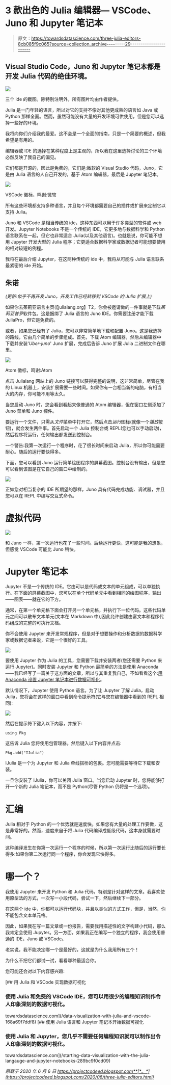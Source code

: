 # 3 款出色的 Julia 编辑器— VSCode、Juno 和 Jupyter 笔记本

> 原文：<https://towardsdatascience.com/three-julia-editors-8cb085f9c065?source=collection_archive---------29----------------------->

## Visual Studio Code，Juno 和 Jupyter 笔记本都是开发 Julia 代码的绝佳环境。

![](img/fad0ed2703f89a6443901f8483435196.png)

三个 ide 的截图。除特别注明外，所有图片均由作者提供。

Julia 是一门年轻的语言，所以对它的支持不像对其他更成熟的语言如 Java 或 Python 那样全面。然而，虽然可能没有大量的开发环境可供使用，但是您可以选择一些好的环境。

我将向你们介绍我的最爱。这不会是一个全面的指南，只是一个简要的概述，但我希望是有用的。

编辑器或 IDE 的选择在某种程度上是主观的，所以我在这里选择讨论的三个环境必然反映了我自己的偏见。

它们都是开源的，因此是免费的，它们是:微软的 Visual Studio 代码，Juno，它是由 Julia 语言的人自己开发的，基于 Atom 编辑器，最后是 Jupyter 笔记本。

![](img/7c1579ee5c6c2a3c4bd8830f12b1b536.png)

VSCode 徽标，鸣谢:微软

所有这些环境都支持多种语言，并且每个环境都需要自己的插件或扩展来定制它以支持 Julia。

Juno 和 VSCode 是相当传统的 ide，这种东西可以用于许多类型的软件或 web 开发。Jupyter Notebooks 不是一个传统的 IDE，它更多地与数据科学和 Python 语言联系在一起，但它也非常适合 Julia(以及其他语言)。也就是说，你可能不想用 Jupyter 开发大型的 Julia 程序；它更适合数据科学家或数据记者可能想要使用的相对较短的例程。

我将在最后介绍 Jupyter，在这两种传统的 ide 中，我将从可能与 Julia 语言联系最紧密的 ide 开始。

## 朱诺

*(更新:似乎不再开发 Juno，开发工作已经转移到 VSCode 的 Julia 扩展上)*

如果你去茱莉亚语言主页(【julialang.org】T2，你会被邀请做的一件事就是下载*茱莉亚普罗*软件包。这是捆绑了 Julia 语言的 Juno IDE。你需要注册才能下载 JuliaPro，但它是免费的。

或者，如果您已经有了 Julia，您可以非常简单地下载和配置 Juno。这是我选择的路线，它由几个简单的步骤组成。首先，下载 Atom 编辑器，然后从编辑器中下载并安装'*Uber-juno*' Juno 扩展，完成后告诉 Juno 扩展 Julia 二进制文件在哪里。

![](img/888689e93e55e70af4c8df2dec296628.png)

Atom 徽标，鸣谢:Atom

点击 Julialang 网站上的 Juno 链接可以获得完整的说明，这非常简单，尽管在我的 Linux 机器上，安装扩展需要一些时间。如果你有一台相当新的电脑，有相当大的内存，你可能不用等太久。

当您启动 Juno 时，您会看到看起来像普通的 Atom 编辑器，但在窗口左侧添加了 Juno 菜单和 Juno 控件。

要运行一个文件，只需从*文件*菜单中打开它，然后点击*运行*图标(就像一个*播放*按钮)，就会发生两件事。首先启动一个 Julia 控制台或 REPL(您也可以手动启动)，然后程序将运行，任何输出都发送到控制台。

一个警告:我第一次运行一个程序时，花了很长时间来启动 Julia，所以你可能需要耐心。随后的运行要快得多。

下面，您可以看到 Juno 运行简单绘图程序的屏幕截图。控制台没有输出，但是您可以看到该图是在它自己的窗口中绘制的。

![](img/efa5a1268eeb3bd4c6796a1553047cee.png)

正如您对相当复杂的 IDE 所期望的那样，Juno 具有代码完成功能、调试器，并且您可以在 REPL 中编写交互式命令。

# 虚拟代码

![](img/bc65476221d6506427318e26746d2738.png)

和 Juno 一样，第一次运行也花了一些时间。后续运行更快，这可能是我的想象，但感觉 VSCode 可能比 Juno 稍快。

# Jupyter 笔记本

Jupyter 不是一个传统的 IDE。它由可以是代码或文本的单元组成，可以单独执行。在下面的屏幕截图中，您可以在单个代码单元中看到相同的绘图程序，输出——图表——就在它的下方。

通常，在第一个单元格下面会打开另一个单元格，并执行下一位代码。这些代码单元之间可以散布文本单元(文本在 Markdown 中),因此允许创建由富文本和程序代码组成的完整的可执行文档。

你不会使用 Jupyter 来开发常规程序，但是对于想要操作和分析数据的数据科学家或数据记者来说，它是一个很好的工具。

![](img/2dee572f03585333eb5dcfdeed0f17c6.png)

要使用 Jupyter 作为 Julia 的工具，您需要下载并安装两者(您还需要 Python 来运行 Jupyter)。同时安装 Jupyter 和 Python 最简单的方法是使用 Anaconda——我已经写了一篇关于这方面的文章，所以与其重复我自己，不如看看这个:[用 Anaconda 设置 Jupyter 笔记本进行数据可视化](https://projectcodeed.blogspot.com/2019/08/setting-up-jupyter-notebooks-for-data.html)。

默认情况下，Jupyter 使用 Python 语言。为了让 Jupyter 了解 Julia，启动 Julia，您将会在这样的窗口中看到命令提示符(它与您在编辑器中看到的 REPL 相同):

![](img/f0d3908d9ae48b2bd66cea0932c14f86.png)

然后在提示符下键入以下内容，并按下<return>:</return>

```
using Pkg
```

这告诉 Julia 您将使用包管理器。然后键入以下内容并点击<return>:</return>

```
Pkg.add("IJulia")
```

IJulia 是一个为 Jupyter 和 Julia 牵线搭桥的包裹。您可能需要等待它下载和安装。

一旦你安装了 IJulia，你可以关闭 Julia 窗口。当您启动 Jupyter 时，您将能够打开一个新的 Julia 笔记本，而不是 Python(尽管 Python 仍将是一个选项)。

# 汇编

Julia 相对于 Python 的一个优势就是速度快。如果您有大量的处理工作要做，这是非常好的。然而，速度来自于将 Julia 代码编译成低级代码，这本身就需要时间。

这种编译发生在你第一次运行一个程序的时候，所以第一次运行比随后的运行要长得多:如果你第二次运行同一个程序，你会发现它快得多。

# 哪一个？

我使用 Jupyter 来开发 Python 和 Julia 代码，特别是针对这样的文章。我喜欢使用原型法的方式，一次写一小段代码，尝试一下，然后继续下一部分。

在这两个 ide 中，你都可以运行代码块，并且以类似的方式工作，但是，当然，你不能包含文本单元格。

因此，如果我在写一篇文章或一份报告，需要我用描述性的文字构建小代码，那么我肯定会使用 Jupyter。另一方面，如果我正在编写一个独立的程序，我会使用普通的 IDE，Juno 或 VSCode。

老实说，我不能决定哪一个是最好的，这就是为什么我用所有三个！

为什么不把它们都试一试，看看哪种最适合你。

您可能还会对以下内容感兴趣:

[](/data-visualization-with-julia-and-vscode-168a69f7ddf8) [## 用 Julia 和 VSCode 实现数据可视化

### 使用 Julia 和免费的 VSCode IDE，您可以用很少的编程知识制作令人印象深刻的数据可视化。

towardsdatascience.com](/data-visualization-with-julia-and-vscode-168a69f7ddf8) [](/starting-data-visualization-with-the-julia-langauge-and-jupyter-notebooks-289bc9f0cd09) [## 使用 Julia 语言和 Jupyter 笔记本开始数据可视化

### 使用 Julia 和 Jupyter，您几乎不需要任何编程知识就可以制作出令人印象深刻的数据可视化。

towardsdatascience.com](/starting-data-visualization-with-the-julia-langauge-and-jupyter-notebooks-289bc9f0cd09) 

*原载于 2020 年 6 月 6 日 https://projectcodeed.blogspot.com**[*。*](https://projectcodeed.blogspot.com/2020/06/three-julia-editors.html)*